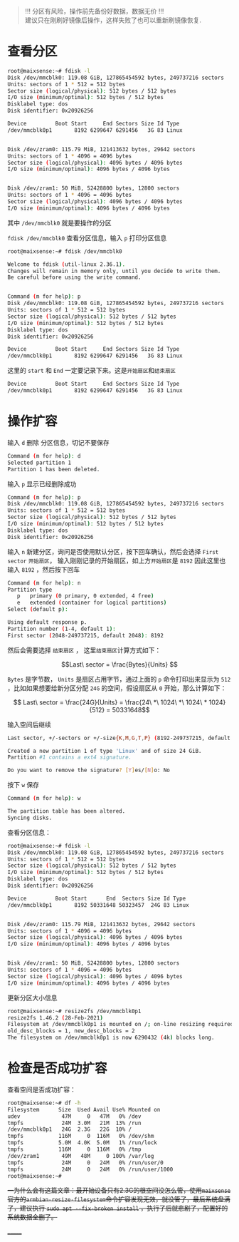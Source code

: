 
> !!! 分区有风险，操作前先备份好数据，数据无价 !!!  
> 建议只在刚刷好镜像后操作，这样失败了也可以重新刷镜像恢复.


# 查看分区

```bash
root@maixsense:~# fdisk -l
Disk /dev/mmcblk0: 119.08 GiB, 127865454592 bytes, 249737216 sectors
Units: sectors of 1 * 512 = 512 bytes
Sector size (logical/physical): 512 bytes / 512 bytes
I/O size (minimum/optimal): 512 bytes / 512 bytes
Disklabel type: dos
Disk identifier: 0x20926256

Device         Boot Start     End Sectors Size Id Type
/dev/mmcblk0p1       8192 6299647 6291456   3G 83 Linux


Disk /dev/zram0: 115.79 MiB, 121413632 bytes, 29642 sectors
Units: sectors of 1 * 4096 = 4096 bytes
Sector size (logical/physical): 4096 bytes / 4096 bytes
I/O size (minimum/optimal): 4096 bytes / 4096 bytes


Disk /dev/zram1: 50 MiB, 52428800 bytes, 12800 sectors
Units: sectors of 1 * 4096 = 4096 bytes
Sector size (logical/physical): 4096 bytes / 4096 bytes
I/O size (minimum/optimal): 4096 bytes / 4096 bytes
```

其中 `/dev/mmcblk0` 就是要操作的分区

`fdisk /dev/mmcblk0` 查看分区信息，输入 `p` 打印分区信息

```bash
root@maixsense:~# fdisk /dev/mmcblk0

Welcome to fdisk (util-linux 2.36.1).
Changes will remain in memory only, until you decide to write them.
Be careful before using the write command.


Command (m for help): p
Disk /dev/mmcblk0: 119.08 GiB, 127865454592 bytes, 249737216 sectors
Units: sectors of 1 * 512 = 512 bytes
Sector size (logical/physical): 512 bytes / 512 bytes
I/O size (minimum/optimal): 512 bytes / 512 bytes
Disklabel type: dos
Disk identifier: 0x20926256

Device         Boot Start     End Sectors Size Id Type
/dev/mmcblk0p1       8192 6299647 6291456   3G 83 Linux
```

这里的 `start` 和 `End` 一定要记录下来。这是`开始扇区`和`结束扇区`

```bash
Device         Boot Start     End Sectors Size Id Type
/dev/mmcblk0p1       8192 6299647 6291456   3G 83 Linux
```


# 操作扩容


输入 `d` 删除 分区信息，切记不要保存

```bash
Command (m for help): d
Selected partition 1
Partition 1 has been deleted.
```

输入 `p` 显示已经删除成功

```bash
Command (m for help): p
Disk /dev/mmcblk0: 119.08 GiB, 127865454592 bytes, 249737216 sectors
Units: sectors of 1 * 512 = 512 bytes
Sector size (logical/physical): 512 bytes / 512 bytes
I/O size (minimum/optimal): 512 bytes / 512 bytes
Disklabel type: dos
Disk identifier: 0x20926256
```

输入 `n` 新建分区，询问是否使用默认分区，按下回车确认，然后会选择 `First sector` `开始扇区`， 输入刚刚记录的开始扇区，如上方`开始扇区`是 `8192` 因此这里也输入 `8192` ，然后按下回车

```bash
Command (m for help): n
Partition type
   p   primary (0 primary, 0 extended, 4 free)
   e   extended (container for logical partitions)
Select (default p):

Using default response p.
Partition number (1-4, default 1):
First sector (2048-249737215, default 2048): 8192
```

然后会需要选择 `结束扇区` ， 这里`结束扇区`计算方式如下： 

$$Last\ sector = \frac{Bytes}{Units} $$

`Bytes` 是字节数， `Units` 是扇区占用字节，通过上面的 `p` 命令打印出来显示为 `512` ，比如如果想要给新分区分配 `24G` 的空间，假设扇区从 `0` 开始，那么计算如下：

$$ Last\ sector = \frac{24G}{Units} = \frac{24\ *\ 1024\ *\ 1024\ * 1024}{512} = 50331648$$

输入空间后继续

```bash
Last sector, +/-sectors or +/-size{K,M,G,T,P} (8192-249737215, default 249737215): 50331648

Created a new partition 1 of type 'Linux' and of size 24 GiB.
Partition #1 contains a ext4 signature.

Do you want to remove the signature? [Y]es/[N]o: No
```

按下 `w` 保存

```bash
Command (m for help): w

The partition table has been altered.
Syncing disks.
```

查看分区信息：

```bash
root@maixsense:~# fdisk -l
Disk /dev/mmcblk0: 119.08 GiB, 127865454592 bytes, 249737216 sectors
Units: sectors of 1 * 512 = 512 bytes
Sector size (logical/physical): 512 bytes / 512 bytes
I/O size (minimum/optimal): 512 bytes / 512 bytes
Disklabel type: dos
Disk identifier: 0x20926256

Device         Boot Start      End  Sectors Size Id Type
/dev/mmcblk0p1       8192 50331648 50323457  24G 83 Linux


Disk /dev/zram0: 115.79 MiB, 121413632 bytes, 29642 sectors
Units: sectors of 1 * 4096 = 4096 bytes
Sector size (logical/physical): 4096 bytes / 4096 bytes
I/O size (minimum/optimal): 4096 bytes / 4096 bytes


Disk /dev/zram1: 50 MiB, 52428800 bytes, 12800 sectors
Units: sectors of 1 * 4096 = 4096 bytes
Sector size (logical/physical): 4096 bytes / 4096 bytes
I/O size (minimum/optimal): 4096 bytes / 4096 bytes
```

更新分区大小信息

```bash
root@maixsense:~# resize2fs /dev/mmcblk0p1
resize2fs 1.46.2 (28-Feb-2021)
Filesystem at /dev/mmcblk0p1 is mounted on /; on-line resizing required
old_desc_blocks = 1, new_desc_blocks = 2
The filesystem on /dev/mmcblk0p1 is now 6290432 (4k) blocks long.
```


# 检查是否成功扩容

查看空间是否成功扩容：

```bash
root@maixsense:~# df -h
Filesystem      Size  Used Avail Use% Mounted on
udev             47M     0   47M   0% /dev
tmpfs            24M  3.0M   21M  13% /run
/dev/mmcblk0p1   24G  2.3G   22G  10% /
tmpfs           116M     0  116M   0% /dev/shm
tmpfs           5.0M  4.0K  5.0M   1% /run/lock
tmpfs           116M     0  116M   0% /tmp
/dev/zram1       49M   48M     0 100% /var/log
tmpfs            24M     0   24M   0% /run/user/0
tmpfs            24M     0   24M   0% /run/user/1000
root@maixsense:~#
```


~~一为什么会有这篇文章：最开始设备只有2.3G的根空间没怎么管，使用`maixsense`官方的`armbian-resize-filesystem`命令扩容发现无效，就没管了，最后系统盘满了，建议执行 `sudo apt --fix-broken install` ，执行了后就悲剧了，配置好的系统数据全删了。~~



[_____](WB/Develop/Embedded/Voice%20Assistant/Voice%20Assistant.md)
